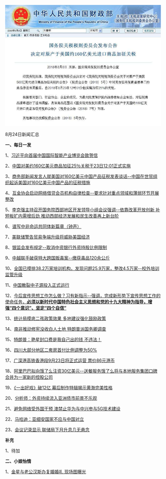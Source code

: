 ![08_01](.\08_24.jpg)

8月24日新闻汇总

**一、每日一发**

1、[习近平向首届中国国际智能产业博览会致贺信](http://paper.people.com.cn/rmrb/html/2018-08/24/nw.D110000renmrb_20180824_3-01.htm)

2、[中国对美约160亿美元商品加征25％关税于23日12∶01正式实施](http://paper.people.com.cn/rmrb/html/2018-08/24/nw.D110000renmrb_20180824_4-02.htm)

3、[商务部新闻发言人就美国对160亿美元中国产品征税发表谈话--中国在世贸组织起诉美国对160亿美元中国产品的征税措施](http://paper.people.com.cn/rmrb/html/2018-08/24/nw.D110000renmrb_20180824_5-02.htm)

4、[互金协会启动网络借贷会员机构自律检查--要求针对重点领域和薄弱环节开展整改](http://paper.people.com.cn/rmrb/html/2018-08/24/nw.D110000renmrb_20180824_9-02.htm)

5、[李克强主持召开国务院西部地区开发领导小组会议强调--依靠改革开放创新 补短板扩内需增后劲 推动西部经济发展和民生改善再上新台阶](http://paper.people.com.cn/rmrb/html/2018-08/24/nw.D110000renmrb_20180824_10-02.htm)

6、[谱写中非命运共同体新篇章（钟声）](http://paper.people.com.cn/rmrb/html/2018-08/24/nw.D110000renmrb_20180824_2-03.htm)

7、[美联储警告贸易争端升级将威胁美国经济](http://paper.people.com.cn/rmrb/html/2018-08/24/nw.D110000renmrb_20180824_7-03.htm)

8、[银监会发布规定--取消中资银行外资持股比例限制](http://paper.people.com.cn/rmrb/html/2018-08/24/nw.D110000renmrb_20180824_4-10.htm)

9、[中越联手破获特大跨国贩毒案--缴获毒品120余公斤](http://paper.people.com.cn/rmrb/html/2018-08/24/nw.D110000renmrb_20180824_3-11.htm)

10、[全国已摸排38.2万家培训机构，发现问题25.9万家，整改4.5万家--校外培训 监管升级](http://paper.people.com.cn/rmrb/html/2018-08/24/nw.D110000renmrb_20180824_1-12.htm)

11、[中国散裂中子源投入正式运行](http://paper.people.com.cn/rmrb/html/2018-08/24/nw.D110000renmrb_20180824_2-12.htm)

12、[今后宣传思想工作怎么做？习有新指示--强调，完成新形势下宣传思想工作的使命任务，**必须以新时代中国特色社会主义思想和党的十九大精神为指导，增强“四个意识”、坚定“四个自信”**](https://news.163.com/18/0823/18/DPTQ56IT000189FH.html)

13、[统计局摸底二孩政策效果 多地建议强化鼓励政策](https://news.163.com/18/0824/04/DPURM2660001875N.html)

14、[南非推动修宪没收白人土地 特朗普派国务卿调查](https://news.163.com/18/0823/18/DPTOMQ1H0001875O.html)

15、[特朗普：艳星封口费是我自己出的钱 不违法！](https://news.163.com/18/0823/16/DPTHV10L0001875O.html)

16、[四川大部分地区二套房首付比例调整为50%](https://news.163.com/18/0823/23/DPUBUD5A0001875N.html)

17、[广深港高铁香港段9月23日将正式运营 票价86元港币](https://news.163.com/18/0823/19/DPTUACRP0001899O.html)

18、[阿里巴巴拟向饿了么注资30亿美元--送餐服务饿了么将与本地服务集团口碑合并为一家新的控股公司](http://www.ftchinese.com/story/001079100)

19、[《一出好戏》破12亿 幕后制作特辑揭示黄渤完美性格](http://movie.67.com/hyzx/2018/08/23/927980.html)

20、[分析师：外资持续流入亚洲债市前景不乐观](https://www.zaobao.com.sg/finance/world/story20180821-884784)

21、[避免网络受外国干预 澳禁止华为与中兴参与5G技术建设](https://www.zaobao.com.sg/finance/china/story20180824-885538)

22、[马哈迪：亚细安国家不应与中国对立](https://www.zaobao.com.sg/news/sea/story20180824-885445)

23、[会议记录显示 联储局下月升息几无悬念](https://www.zaobao.com.sg/finance/world/story20180824-885545)



**补充**

1、待加



**二、小娱怡情**

1、[金星与老公汉斯办复婚婚礼 现场图曝光](http://tv.67.com/dsph/2018/08/22/927800.html)
